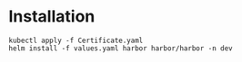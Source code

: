 # Installation

```
kubectl apply -f Certificate.yaml
helm install -f values.yaml harbor harbor/harbor -n dev
```